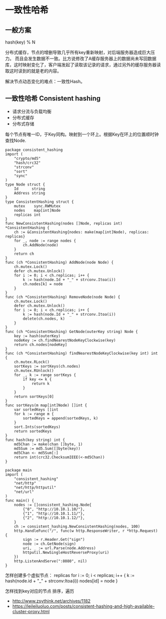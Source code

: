 # 一致性哈希

## 一般方案

hash(key) % N

分布式缓存，节点的增删导致几乎所有key重新映射，对后端服务器造成巨大压力。
而且会发生数据不一致。比方说修改了A缓存服务器上的数据尚未写回数据库，这时映射变化了，客户端发起了读取该记录的请求，通过另外的缓存服务器读取这时读到的就是老的内容。

解决节点动态变化的难点：一致性Hash。

## 一致性哈希 Consistent hashing

* 请求分流与负载均衡
* 分布式缓存
* 分布式存储


每个节点有唯一ID，于Key同构。映射到一个环上。根据Key在环上的位置顺时钟查找Node.

```
package consistent_hashing
import (
    "crypto/md5"
    "hash/crc32"
    "strconv"
    "sort"
    "sync"
)
type Node struct {
    Id      string
    Address string
}
type ConsistentHashing struct {
    mutex    sync.RWMutex
    nodes    map[int]Node
    replicas int
}
func NewConsistentHashing(nodes []Node, replicas int) *ConsistentHashing {
    ch := &ConsistentHashing{nodes: make(map[int]Node), replicas: replicas}
    for _, node := range nodes {
        ch.AddNode(node)
    }
    return ch
}
func (ch *ConsistentHashing) AddNode(node Node) {
    ch.mutex.Lock()
    defer ch.mutex.Unlock()
    for i := 0; i < ch.replicas; i++ {
        k := hash(node.Id + "_" + strconv.Itoa(i))
        ch.nodes[k] = node
    }
}
func (ch *ConsistentHashing) RemoveNode(node Node) {
    ch.mutex.Lock()
    defer ch.mutex.Unlock()
    for i := 0; i < ch.replicas; i++ {
        k := hash(node.Id + "_" + strconv.Itoa(i))
        delete(ch.nodes, k)
    }
}
func (ch *ConsistentHashing) GetNode(outerKey string) Node {
    key := hash(outerKey)
    nodeKey := ch.findNearestNodeKeyClockwise(key)
    return ch.nodes[nodeKey]
}
func (ch *ConsistentHashing) findNearestNodeKeyClockwise(key int) int {
    ch.mutex.RLock()
    sortKeys := sortKeys(ch.nodes)
    ch.mutex.RUnlock()
    for _, k := range sortKeys {
        if key <= k {
            return k
        }
    }
    return sortKeys[0]
}
func sortKeys(m map[int]Node) []int {
    var sortedKeys []int
    for k := range m {
        sortedKeys = append(sortedKeys, k)
    }
    sort.Ints(sortedKeys)
    return sortedKeys
}
func hash(key string) int {
    md5Chan := make(chan []byte, 1)
    md5Sum := md5.Sum([]byte(key))
    md5Chan <- md5Sum[:]
    return int(crc32.ChecksumIEEE(<-md5Chan))
}
```


```
package main
import (
    "consistent_hashing"
    "net/http"
    "net/http/httputil"
    "net/url"
)
func main() {
    nodes := []consistent_hashing.Node{
        {"0", "http://10.10.1.10/"},
        {"1", "http://10.10.1.11/"},
        {"2", "http://10.10.1.12/"},
    }
    ch := consistent_hashing.NewConsistentHashing(nodes, 100)
    http.HandleFunc("/", func(w http.ResponseWriter, r *http.Request) {
        sign := r.Header.Get("sign")
        node := ch.GetNode(sign)
        uri, _ := url.Parse(node.Address)
        httputil.NewSingleHostReverseProxy(uri)
    })
    http.ListenAndServe(":8080", nil)
}
```

怎样创建多个虚拟节点：
    replicas
    for i := 0; i < replicas; i++ {
        k := hash(node.id + "_" + strconv:Itoa(i))
        nodes[id] = node
    }

怎样找到key对应的节点
    排序，遍历


* http://www.zsythink.net/archives/1182
* https://leileiluoluo.com/posts/consistent-hashing-and-high-available-cluster-proxy.html
